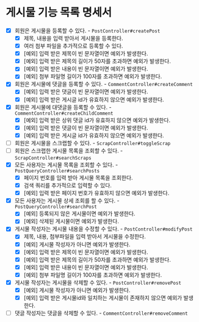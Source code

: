# 게시물 기능 목록 명세서

* [x] 회원은 게시물을 등록할 수 있다. - `PostController#createPost`
  * [x] 제목, 내용을 입력 받아서 게시물을 등록한다.
  * [x] 여러 첨부 파일을 추가적으로 등록할 수 있다. 
  * [x] [예외] 입력 받은 제목이 빈 문자열이면 예외가 발생한다.
  * [x] [예외] 입력 받은 제목의 길이가 50자를 초과하면 예외가 발생한다.
  * [x] [예외] 입력 받은 내용이 빈 문자열이면 예외가 발생한다.
  * [x] [예외] 첨부 파일명 길이가 100자를 초과하면 예외가 발생한다.
* [x] 회원은 게시물에 댓글을 등록할 수 있다. - `CommentController#createComment` 
  * [x] [예외] 입력 받은 댓글이 빈 문자열이면 예외가 발생한다.
  * [x] [예외] 입력 받은 게시글 id가 유효하지 않으면 예외가 발생한다.
* [x] 회원은 게시물에 대댓글을 등록할 수 있다. - `CommentController#createChildComment`
  * [x] [예외] 입력 받은 상위 댓글 id가 유효하지 않으면 예외가 발생한다.
  * [x] [예외] 입력 받은 댓글이 빈 문자열이면 예외가 발생한다.
  * [x] [예외] 입력 받은 게시글 id가 유효하지 않으면 예외가 발생한다.
* [ ] 회원은 게시물을 스크랩할 수 있다. - `ScrapController#toggleScrap`
* [ ] 회원은 스크랩한 게시물 목록을 조회할 수 있다. - `ScrapController#searchScraps`
* [x] 모든 사용자는 게시물 목록을 조회할 수 있다. - `PostQueryController#searchPosts`
  * [x] 페이지 번호를 입력 받아 게시물 목록을 조회한다.
  * [x] 검색 쿼리를 추가적으로 입력할 수 있다.
  * [x] [예외] 입력 받은 페이지 번호가 유효하지 않으면 예외가 발생한다.
* [x] 모든 사용자는 게시물 상세 조회를 할 수 있다. - `PostQueryController#searchPost`
  * [x] [예외] 등록되지 않은 게시물이면 예외가 발생한다.
  * [x] [예외] 삭제된 게시물이면 예외가 발생한다.
* [x] 게시물 작성자는 게시물 내용을 수정할 수 있다. - `PostController#modifyPost`
  * [x] 제목, 내용, 첨부파일을 입력 받아서 게시물을 수정한다.
  * [x] [예외] 게시물 작성자가 아니면 예외가 발생한다.
  * [x] [예외] 입력 받은 제목이 빈 문자열이면 예외가 발생한다.
  * [x] [예외] 입력 받은 제목의 길이가 50자를 초과하면 예외가 발생한다.
  * [x] [예외] 입력 받은 내용이 빈 문자열이면 예외가 발생한다.
  * [x] [예외] 첨부 파일명 길이가 100자를 초과하면 예외가 발생한다.
* [x] 게시물 작성자는 게시물을 삭제할 수 있다. - `PostController#removePost`
  * [x] [예외] 게시물 작성자가 아니면 예외가 발생한다.
  * [x] [예외] 입력 받은 게시물id와 일치하는 게시물이 존재하지 않으면 예외가 발생한다.
* [ ] 댓글 작성자는 댓글을 삭제할 수 있다. - `CommentController#removeComment`